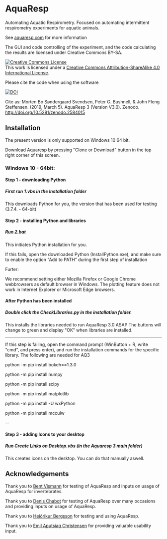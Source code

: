# AquaResp
Automating Aquatic Respirometry. Focused on automating intermittent respirometry experiments for aquatic animals.

See <a href = "http:\\www.aquaresp.com" target="_blank">aquaresp.com</a> for more information 

The GUI and code controlling of the experiment, and the code calculating the results are licensed under Creative Commons BY-SA.

<a rel="license" href="http://creativecommons.org/licenses/by-sa/4.0/"><img alt="Creative Commons License" style="border-width:0" src="https://i.creativecommons.org/l/by-sa/4.0/88x31.png" /></a><br />This work is licensed under a <a rel="license" href="http://creativecommons.org/licenses/by-sa/4.0/">Creative Commons Attribution-ShareAlike 4.0 International License</a>.

Please cite the code when using the software

[![DOI](https://zenodo.org/badge/DOI/10.5281/zenodo.2584015.svg)](https://doi.org/10.5281/zenodo.2584015)

Cite as:
Morten Bo Søndergaard Svendsen, Peter G. Bushnell, & John Fleng Steffensen. (2019, March 5). AquaResp 3 (Version V3.0). Zenodo. http://doi.org/10.5281/zenodo.2584015

## Installation
The present version is only supported on Windows 10 64 bit.

Download Aquaresp by pressing "Clone or Download" button in the top right corner of this screen. 

### Windows 10 - 64bit:

#### Step 1 - downloading Python
##### First run 1.vbs in the Installation folder
This downloads Python for you, the version that has been used for testing (3.7.4. - 64-bit)

#### Step 2 - installing Python and libraries
##### Run 2.bat
This initiates  Python installation for you.

If this fails, open the downloaded Python (InstallPython.exe), and make sure to enable the option "Add to PATH" during the first step of installation

Furter:

We recommend setting either Mozilla Firefox or Google Chrome webbrowsers as default browser in Windows. The plotting feature does not work in Internet Explorer or Microsoft Edge browsers.


#### After Python has been installed
##### Double click the CheckLibraries.py in the installation folder.
This installs the libraries needed to run AquaResp 3.0 ASAP
The buttons will change to green and display "OK" when libraries are installed.

---
If this step is failing, open the command prompt (WinButton + R, write "cmd", and press enter), and run the installation commands for the specific library. The following are needed for AQ3

python -m pip install bokeh==1.3.0

python -m pip install numpy

python -m pip install scipy

python -m pip install matplotlib

python -m pip install -U wxPython

python -m pip install mcculw

--

#### Step 3 - adding Icons to your desktop
##### Run Create Links on Desktop.vbs  (in the Aquaresp 3 main folder)
This creates icons on the desktop. You can do that manually aswell.



## Acknowledgements

Thank you to <a href = "https://www1.bio.ku.dk/english/staff/?pure=en/persons/158364">Bent Vismann</a> for testing of AquaResp and inputs on usage of AquaResp for invertebrates.

Thank you to <a href = "https://www.researchgate.net/profile/Denis_Chabot">Denis Chabot</a> for testing of AquaResp over many occasions and providing inputs on usage of AquaResp.

Thank you to <a href = "https://www.researchgate.net/profile/Heidrikur_Bergsson3">Heiðrikur Bergsson</a> for testing and using AquaResp.

Thank you to <a href = "http://saltnfish.dk/cv/">Emil Aputsiaq Christensen</a> for providing valuable usability input.
